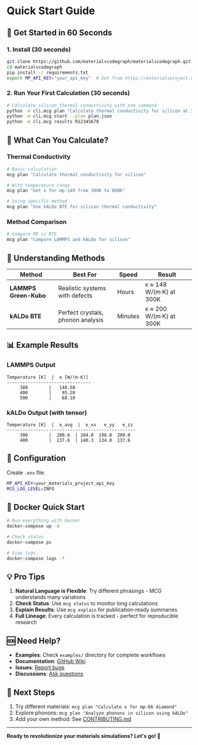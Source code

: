 # Quick Start Guide

## 🚀 Get Started in 60 Seconds

### 1. Install (30 seconds)
```bash
git clone https://github.com/materialscodegraph/materialscodegraph.git
cd materialscodegraph
pip install -r requirements.txt
export MP_API_KEY="your_api_key"  # Get from https://materialsproject.org/api
```

### 2. Run Your First Calculation (30 seconds)
```bash
# Calculate silicon thermal conductivity with one command
python -m cli.mcg plan "Calculate thermal conductivity for silicon at 300K using LAMMPS"
python -m cli.mcg start --plan plan.json
python -m cli.mcg results R12345678
```

## 📖 What Can You Calculate?

### Thermal Conductivity
```bash
# Basic calculation
mcg plan "Calculate thermal conductivity for silicon"

# With temperature range
mcg plan "Get κ for mp-149 from 300K to 800K"

# Using specific method
mcg plan "Use kALDo BTE for silicon thermal conductivity"
```

### Method Comparison
```bash
# Compare MD vs BTE
mcg plan "Compare LAMMPS and kALDo for silicon"
```

## 🧮 Understanding Methods

| Method | Best For | Speed | Result |
|--------|----------|-------|--------|
| **LAMMPS Green-Kubo** | Realistic systems with defects | Hours | κ ≈ 148 W/(m·K) at 300K |
| **kALDo BTE** | Perfect crystals, phonon analysis | Minutes | κ ≈ 200 W/(m·K) at 300K |

## 📊 Example Results

### LAMMPS Output
```
Temperature [K]  |  κ [W/(m·K)]
--------------------------------
     300        |   148.50
     400        |    95.20
     500        |    68.10
```

### kALDo Output (with tensor)
```
Temperature [K]  |  κ_avg  |  κ_xx   κ_yy   κ_zz
-------------------------------------------------
     300        |  200.0  | 204.0  196.0  200.0
     400        |  137.6  | 140.3  134.8  137.6
```

## 🔧 Configuration

Create `.env` file:
```bash
MP_API_KEY=your_materials_project_api_key
MCG_LOG_LEVEL=INFO
```

## 🐳 Docker Quick Start

```bash
# Run everything with Docker
docker-compose up -d

# Check status
docker-compose ps

# View logs
docker-compose logs -f
```

## 💡 Pro Tips

1. **Natural Language is Flexible**: Try different phrasings - MCG understands many variations
2. **Check Status**: Use `mcg status` to monitor long calculations
3. **Explain Results**: Use `mcg explain` for publication-ready summaries
4. **Full Lineage**: Every calculation is tracked - perfect for reproducible research

## 🆘 Need Help?

- **Examples**: Check `examples/` directory for complete workflows
- **Documentation**: [GitHub Wiki](https://github.com/materialscodegraph/materialscodegraph/wiki)
- **Issues**: [Report bugs](https://github.com/materialscodegraph/materialscodegraph/issues)
- **Discussions**: [Ask questions](https://github.com/materialscodegraph/materialscodegraph/discussions)

## 🎯 Next Steps

1. Try different materials: `mcg plan "Calculate κ for mp-66 diamond"`
2. Explore phonons: `mcg plan "Analyze phonons in silicon using kALDo"`
3. Add your own method: See [CONTRIBUTING.md](CONTRIBUTING.md)

---

**Ready to revolutionize your materials simulations? Let's go! 🚀**